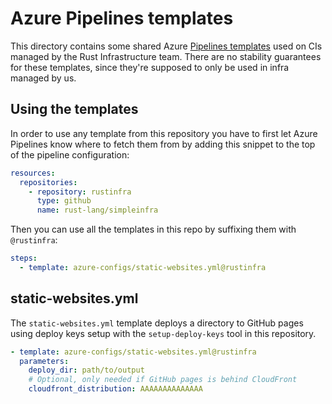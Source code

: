 # Azure Pipelines templates

This directory contains some shared Azure [Pipelines templates][docs] used on
CIs managed by the Rust Infrastructure team. There are no stability guarantees
for these templates, since they're supposed to only be used in infra managed by
us.

## Using the templates

In order to use any template from this repository you have to first let Azure
Pipelines know where to fetch them from by adding this snippet to the top of
the pipeline configuration:

```yaml
resources:
  repositories:
    - repository: rustinfra
      type: github
      name: rust-lang/simpleinfra
```

Then you can use all the templates in this repo by suffixing them with
`@rustinfra`:

```yaml
steps:
  - template: azure-configs/static-websites.yml@rustinfra
```

## static-websites.yml

The `static-websites.yml` template deploys a directory to GitHub pages using
deploy keys setup with the `setup-deploy-keys` tool in this repository.

```yaml
- template: azure-configs/static-websites.yml@rustinfra
  parameters:
    deploy_dir: path/to/output
    # Optional, only needed if GitHub pages is behind CloudFront
    cloudfront_distribution: AAAAAAAAAAAAAA
```

[docs]: https://docs.microsoft.com/en-us/azure/devops/pipelines/process/templates?view=azure-devops
